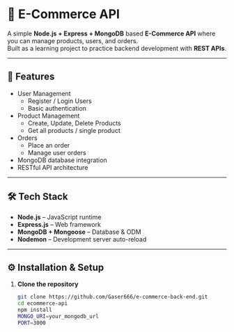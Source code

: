 # 🛒 E-Commerce API

A simple **Node.js + Express + MongoDB** based **E-Commerce API** where you can manage products, users, and orders.  
Built as a learning project to practice backend development with **REST APIs**.

---

## 🚀 Features

- User Management  
  - Register / Login Users  
  - Basic authentication  
- Product Management  
  - Create, Update, Delete Products  
  - Get all products / single product  
- Orders
  - Place an order  
  - Manage user orders  
- MongoDB database integration  
- RESTful API architecture  

---

## 🛠️ Tech Stack

- **Node.js** – JavaScript runtime  
- **Express.js** – Web framework  
- **MongoDB + Mongoose** – Database & ODM  
- **Nodemon** – Development server auto-reload  

---

## ⚙️ Installation & Setup


1. **Clone the repository**
   ```bash
   git clone https://github.com/Gaser666/e-commerce-back-end.git
   cd ecommerce-api
   npm install
   MONGO_URI=your_mongodb_url
   PORT=3000
   


